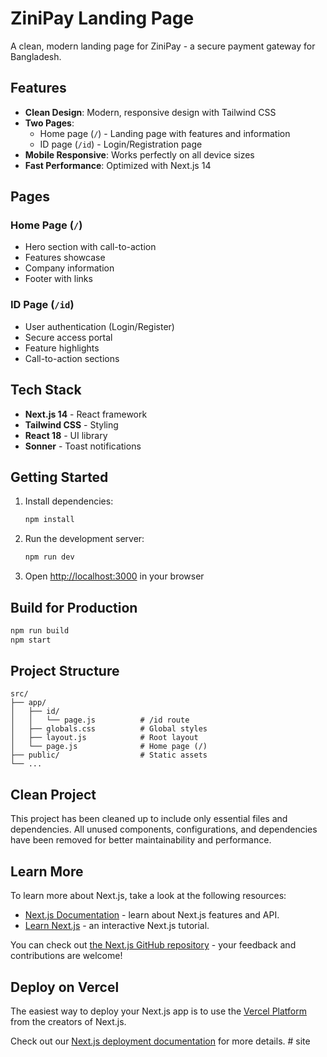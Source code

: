 # ZiniPay Landing Page

A clean, modern landing page for ZiniPay - a secure payment gateway for Bangladesh.

## Features

- **Clean Design**: Modern, responsive design with Tailwind CSS
- **Two Pages**: 
  - Home page (`/`) - Landing page with features and information
  - ID page (`/id`) - Login/Registration page
- **Mobile Responsive**: Works perfectly on all device sizes
- **Fast Performance**: Optimized with Next.js 14

## Pages

### Home Page (`/`)
- Hero section with call-to-action
- Features showcase
- Company information
- Footer with links

### ID Page (`/id`)
- User authentication (Login/Register)
- Secure access portal
- Feature highlights
- Call-to-action sections

## Tech Stack

- **Next.js 14** - React framework
- **Tailwind CSS** - Styling
- **React 18** - UI library
- **Sonner** - Toast notifications

## Getting Started

1. Install dependencies:
   ```bash
   npm install
   ```

2. Run the development server:
   ```bash
   npm run dev
   ```

3. Open [http://localhost:3000](http://localhost:3000) in your browser

## Build for Production

```bash
npm run build
npm start
```

## Project Structure

```
src/
├── app/
│   ├── id/
│   │   └── page.js          # /id route
│   ├── globals.css          # Global styles
│   ├── layout.js            # Root layout
│   └── page.js              # Home page (/)
├── public/                  # Static assets
└── ...
```

## Clean Project

This project has been cleaned up to include only essential files and dependencies. All unused components, configurations, and dependencies have been removed for better maintainability and performance.

## Learn More

To learn more about Next.js, take a look at the following resources:

- [Next.js Documentation](https://nextjs.org/docs) - learn about Next.js features and API.
- [Learn Next.js](https://nextjs.org/learn) - an interactive Next.js tutorial.

You can check out [the Next.js GitHub repository](https://github.com/vercel/next.js/) - your feedback and contributions are welcome!

## Deploy on Vercel

The easiest way to deploy your Next.js app is to use the [Vercel Platform](https://vercel.com/new?utm_medium=default-template&filter=next.js&utm_source=create-next-app&utm_campaign=create-next-app-readme) from the creators of Next.js.

Check out our [Next.js deployment documentation](https://nextjs.org/docs/deployment) for more details.
#   s i t e  
 